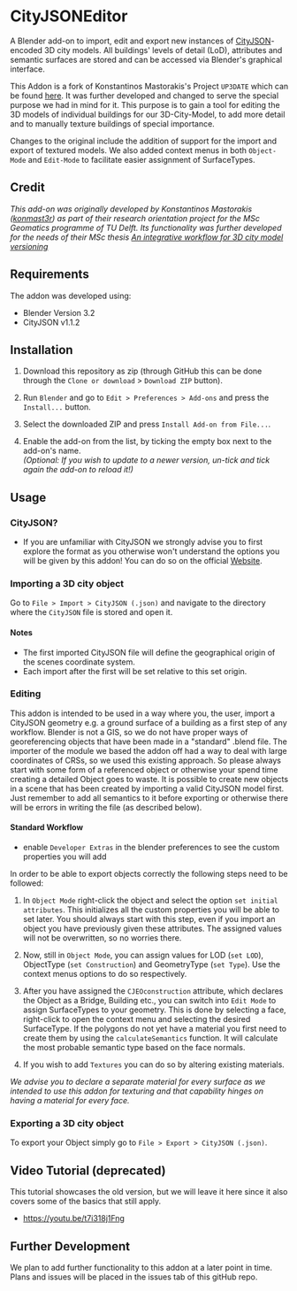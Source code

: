 # CityJSONEditor

A Blender add-on to import, edit and export new instances of [CityJSON](http://cityjson.org)-encoded 3D city models. All buildings' levels of detail (LoD), attributes and semantic surfaces are stored and can be accessed via Blender's graphical interface.

This Addon is a fork of Konstantinos Mastorakis's Project `UP3DATE` which can be found [here](https://github.com/cityjson/Up3date). It was further developed and changed to serve the special purpose we had in mind for it. This purpose is to gain a tool for editing the 3D models of individual buildings for our 3D-City-Model, to add more detail and to manually texture buildings of special importance. 

Changes to the original include the addition of support for the import and export of textured models. We also added context menus in both `Object-Mode` and `Edit-Mode` to facilitate easier assignment of SurfaceTypes.

## Credit

*This add-on was originally developed by Konstantinos Mastorakis ([konmast3r](https://github.com/konmast3r/)) as part of their research orientation project for the MSc Geomatics programme of TU Delft. Its functionality was further developed for the needs of their MSc thesis [An integrative workflow for 3D city model versioning](http://resolver.tudelft.nl/uuid:a7f7f0c8-7a34-454e-973a-d55f5b8b0dfe)*

## Requirements

The addon was developed using:

- Blender Version 3.2
- CityJSON v1.1.2


## Installation

1. Download this repository as zip (through GitHub this can be done through the `Clone or download` > `Download ZIP` button).

2. Run `Blender` and go to `Edit > Preferences > Add-ons` and press the `Install...` button.

3. Select the downloaded ZIP and press `Install Add-on from File...`.

4. Enable the add-on from the list, by ticking the empty box next to the add-on's name.<br>
*(Optional: If you wish to update to a newer version, un-tick and tick again the add-on to reload it!)*


## Usage

### CityJSON?

- If you are unfamiliar with CityJSON we strongly advise you to first explore the format as you otherwise won't understand the options you will be given by this addon! You can do so on the official [Website](https://www.cityjson.org/).


### Importing a 3D city object

Go to `File > Import > CityJSON (.json)` and navigate to the directory where the `CityJSON` file is stored and open it.

#### Notes

- The first imported CityJSON file will define the geographical origin of the scenes coordinate system.
- Each import after the first will be set relative to this set origin.

### Editing

This addon is intended to be used in a way where you, the user, import a CityJSON geometry e.g. a ground surface of a building as a first step of any workflow. Blender is not a GIS, so we do not have proper ways of georeferencing objects that have been made in a "standard" .blend file. The importer of the module we based the addon off had a way to deal with large coordinates of CRSs, so we used this existing approach. So please always start with some form of a referenced object or otherwise your spend time creating a detailed Object goes to waste.
It is possible to create new objects in a scene that has been created by importing a valid CityJSON model first. Just remember to add all semantics to it before exporting or otherwise there will be errors in writing the file (as described below).

#### Standard Workflow

- enable `Developer Extras` in the blender preferences to see the custom properties you will add

In order to be able to export objects correctly the following steps need to be followed:

1. In `Object Mode` right-click the object and select the option `set initial attributes`.
This initializes all the custom properties you will be able to set later. You should always start with this step, even if you import an object you have previously given these attributes. The assigned values will not be overwritten, so no worries there.

2. Now, still in `Object Mode`, you can assign values for LOD (`set LOD`), ObjectType (`set Construction`) and GeometryType (`set Type`). Use the context menus options to do so respectively. 

3. After you have assigned the `CJEOconstruction` attribute, which declares the Object as a Bridge, Building etc., you can switch into `Edit Mode` to assign SurfaceTypes to your geometry. This is done by selecting a face, right-click to open the context menu and selecting the desired SurfaceType. If the polygons do not yet have a material you first need to create them by using the `calculateSemantics` function. It will calculate the most probable semantic type based on the face normals. 

4. If you wish to add `Textures` you can do so by altering existing materials. 

*We advise you to declare a separate material for every surface as we intended to use this addon for texturing and that capability hinges on having a material for every face.*

### Exporting a 3D city object

To export your Object simply go to `File > Export > CityJSON (.json)`.

## Video Tutorial (deprecated)

This tutorial showcases the old version, but we will leave it here since it also covers some of the basics that still apply.

- https://youtu.be/t7i318j1Fng


## Further Development

We plan to add further functionality to this addon at a later point in time. Plans and issues will be placed in the issues tab of this gitHub repo.
